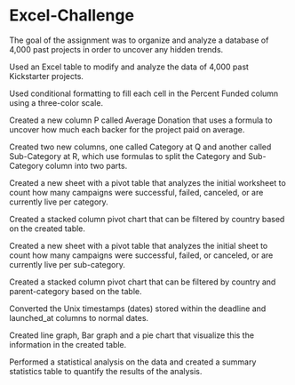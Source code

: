 # Excel-Challenge
The goal of the assignment was to organize and analyze a database of 4,000 past projects in order to uncover any hidden trends.

Used an Excel table to modify and analyze the data of 4,000 past Kickstarter projects. 

Used conditional formatting to fill each cell in the Percent Funded column using a three-color scale. 

Created a new column P called Average Donation that uses a formula to uncover how much each backer for the project paid on average.

Created two new columns, one called Category at Q and another called Sub-Category at R, which use formulas to split the Category and Sub-Category column into two parts.

Created a new sheet with a pivot table that analyzes the initial worksheet to count how many campaigns were successful, failed, canceled, or are currently live per category.

Created a stacked column pivot chart that can be filtered by country based on the created table.

Created a new sheet with a pivot table that analyzes the initial sheet to count how many campaigns were successful, failed, or canceled, or are currently live per sub-category.

Created a stacked column pivot chart that can be filtered by country and parent-category based on the table.

Converted the Unix timestamps (dates) stored within the deadline and launched_at columns to normal dates.

Created line graph, Bar graph and a pie chart that visualize this the information in the created table.

Performed a statistical analysis on the data and created a summary statistics table to quantify the results of the analysis.
